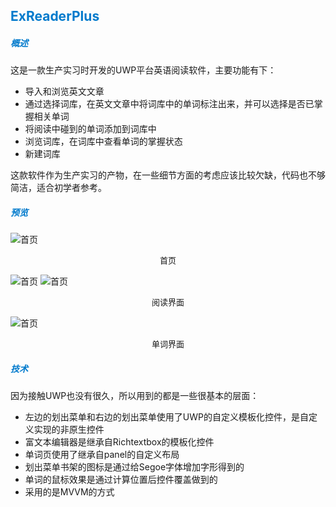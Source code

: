 ﻿## <font color="007acc">**ExReaderPlus**</font>

##### <font color="007acc">概述</font>


这是一款生产实习时开发的UWP平台英语阅读软件，主要功能有下：
* 导入和浏览英文文章
* 通过选择词库，在英文文章中将词库中的单词标注出来，并可以选择是否已掌握相关单词
* 将阅读中碰到的单词添加到词库中
* 浏览词库，在词库中查看单词的掌握状态
* 新建词库

这款软件作为生产实习的产物，在一些细节方面的考虑应该比较欠缺，代码也不够简洁，适合初学者参考。

##### <font color="007acc">预览</font>

![首页](http://wx2.sinaimg.cn/large/73421b88ly1fzkw1ccfq2j20tm0kcgma.jpg)
<p align="center"><font size="2">首页</font></p>

![首页](http://wx2.sinaimg.cn/large/73421b88ly1fzkw1d3du7g20tk0ka1ky.gif)
![首页](http://wx4.sinaimg.cn/large/73421b88ly1fzkw1diblrg20tk0ka4cv.gif)
<p align="center"><font size="2">阅读界面</font></p>

![首页](http://wx3.sinaimg.cn/large/73421b88ly1fzkw1eto6pg20tk0kakjm.gif)
<p align="center"><font size="2">单词界面</font></p>

##### <font color="007acc">技术</font>

因为接触UWP也没有很久，所以用到的都是一些很基本的层面：
* 左边的划出菜单和右边的划出菜单使用了UWP的自定义模板化控件，是自定义实现的非原生控件
* 富文本编辑器是继承自Richtextbox的模板化控件
* 单词页使用了继承自panel的自定义布局
* 划出菜单书架的图标是通过给Segoe字体增加字形得到的
* 单词的鼠标效果是通过计算位置后控件覆盖做到的
* 采用的是MVVM的方式